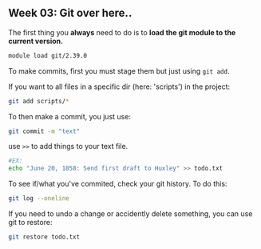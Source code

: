 ## Week 03: Git over here..
The first thing you **always** need to do is to **load the git module to the current version.**
```bash
module load git/2.39.0
```
To make commits, first you must stage them but just using `git add`. 

If you want to all files in a specific dir (here: 'scripts') in the project:
```bash
git add scripts/*
```

To then make a commit, you just use:
```bash 
git commit -m "text"
```

use `>>` to add things to your text file. 
```bash
#EX:
echo "June 20, 1858: Send first draft to Huxley" >> todo.txt
```

To see if/what you've commited, check your git history. To do this:
```bash
git log --oneline
```

If you need to undo a change or accidently delete something, you can use git to restore:
```bash
git restore todo.txt
```

